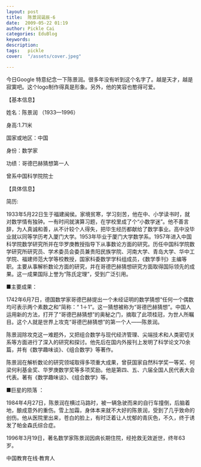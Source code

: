 ```yaml
---
layout: post  
title:  陈景润诞辰-6  
date:  2009-05-22 01:19  
author: Pickle Cai  
categories: EduBlog  
keywords: 
description:   
tags:	pickle   
cover:  "/assets/cover.jpeg"  

---  
```

    
今日Google 特意纪念一下陈景润。很多年没有听到这个名字了。越是天才，越是寂寞吧。这个logo制作得真是形象。另外，他的笑容也憨得可爱。




 









【基本信息】




姓名：陈景润 （1933—1996）




身高:1.71米




国家或地区：中国 




身份：数学家




功绩：哥德巴赫猜想第一人




曾系中国科学院院士




 




【具体信息】







	


简历:


1933年5月22日生于福建闽侯。家境贫寒，学习刻苦，他在中、小学读书时，就对数学情有独钟。一有时间就演算习题，在学校里成了个“小数学迷”。他不善言辞，为人真诚和善，从不计较个人得失，把毕生经历都献给了数学事业。高中没毕业就以同等学历考入厦门大学。1953年毕业于厦门大学数学系。1957年进入中国科学院数学研究所并在华罗庚教授指导下从事数论方面的研究。历任中国科学院数学研究所研究员、学术委员会委员兼贵阳民族学院、河南大学、青岛大学、华中工学院、福建师范大学等校教授，国家科委数学学科组成员，《数学季刊》主编等职。主要从事解析数论方面的研究，并在哥德巴赫猜想研究方面取得国际领先的成果。这一成果国际上誉为“陈氏定理”，受到广泛引用。




■主要成果：




1742年6月7日，德国数学家哥德巴赫提出一个未经证明的数学猜想“任何一个偶数均可表示两个素数之和”简称：“ 1＋1”。这一猜想被称为“哥德巴赫猜想”。中国人运用新的方法，打开了“哥德巴赫猜想”的奥秘之门，摘取了此项桂冠，为世人所瞩目。这个人就是世界上攻克“哥德巴赫猜想”的第一个人——陈景润。 




陈景润除攻克这一难题外，又把组合数学与现代经济管理、尖端技术和人类密切关系等方面进行了深入的研究和探讨。他先后在国内外报刊上发明了科学论文70余篇，并有《数学趣味谈》、《组合数学》等著作。 




陈景润在解析数论的研究领域取得多项重大成果，曾获国家自然科学奖一等奖、何梁何利基金奖、华罗庚数学奖等多项奖励。他是第四、五、六届全国人民代表大会代表。著有《数学趣味谈》、《组合数学》等。




■巨星的陨落 ： 




1984年4月27日，陈景润在横过马路时，被一辆急驶而来的自行车撞倒，后脑着地，酿成意外的重伤。雪上加霜，身体本来就不大好的陈景润，受到了几乎致命的创伤。他从医院里出来，苍白的脸上，有时泛着让人忧郁的青灰色，不久，终于诱发了帕金森氏综合症。 




1996年3月19日，著名数学家陈景润因病长期住院，经抢救无效逝世，终年63岁。




		    
 中国教育在线·教育人

